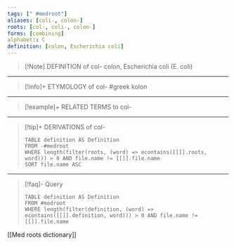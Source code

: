 ```yaml
---
tags: [" #medroot"]
aliases: [coli-, colon-]
roots: [col-, coli-, colon-]
forms: [combining]
alphabet:: C
definition: [colon, Escherichia coli]
---
```

>[!Note] DEFINITION of col-
>colon, Escherichia coli (E. coli)
_____
>[!info]+ ETYMOLOGY of col-
>#greek kolon
_____
>[!example]+ RELATED TERMS to col-
>
_____
>[!tip]+ DERIVATIONS of col-
>```dataview
>TABLE definition AS Definition 
>FROM -#medroot
>WHERE length(filter(roots, (word) => econtains([[]].roots, word))) > 0 AND file.name != [[]].file.name
>SORT file.name ASC
>```
_____
>[!faq]- Query
>```dataview
>TABLE definition AS Definition
>FROM #medroot
>WHERE length(filter(definition, (word) => econtains([[]].definition, word))) > 0 AND file.name != [[]].file.name
>```

[[Med roots dictionary]]